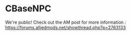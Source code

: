 # CBaseNPC

We're public! Check out the AM post for more information :
https://forums.alliedmods.net/showthread.php?p=2763133
